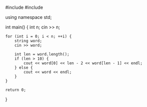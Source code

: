 #include <iostream>
#include <string>
 
using namespace std;
 
int main() {
    int n;
    cin >> n;
 
    for (int i = 0; i < n; ++i) {
        string word;
        cin >> word;
 
        int len = word.length();
        if (len > 10) {
            cout << word[0] << len - 2 << word[len - 1] << endl;
        } else {
            cout << word << endl;
        }
    }
 
    return 0;
}
